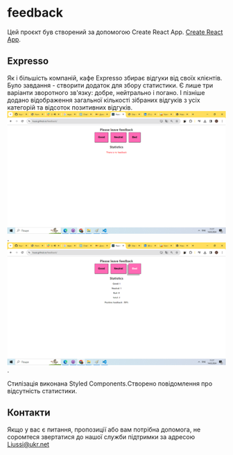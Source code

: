 # feedback

Цей проєкт був створений за допомогою Create React App.
[Create React App](https://github.com/facebook/create-react-app). 

## Expresso

Як і більшість компаній, кафе Expresso збирає відгуки від своїх клієнтів. Було завдання - створити додаток для збору статистики. Є лише три варіанти зворотного зв'язку: добре, нейтрально і погано. І пізніше додано відображення загальної кількості зібраних відгуків з усіх категорій та відсоток позитивних відгуків.
![page](./public/page1.png). 
![page](./public/page2.png).

 Стилізація виконана Styled Components.Створено повідомлення про відсутність статистики.

## Контакти

Якщо у вас є питання, пропозиції або вам потрібна допомога, не соромтеся звертатися до нашої служби підтримки за адресою Liussi@ukr.net